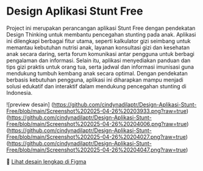 # Design Aplikasi Stunt Free

Project ini merupakan perancangan aplikasi Stunt Free dengan pendekatan Design Thinking untuk membantu pencegahan stunting pada anak.
Aplikasi ini dilengkapi berbagai fitur utama, seperti kalkulator gizi seimbang untuk memantau kebutuhan nutrisi anak, layanan konsultasi gizi dan kesehatan anak secara daring, serta forum komunikasi antar pengguna untuk berbagi pengalaman dan informasi.
Selain itu, aplikasi menyediakan panduan dan tips gizi praktis untuk orang tua, serta jadwal dan informasi imunisasi guna mendukung tumbuh kembang anak secara optimal.
Dengan pendekatan berbasis kebutuhan pengguna, aplikasi ini diharapkan mampu menjadi solusi edukatif dan interaktif dalam mendukung pencegahan stunting di Indonesia.

![preview desain]
(https://github.com/cindynadilaptr/Design-Aplikasi-Stunt-Free/blob/main/Screenshot%202025-04-26%20203933.png?raw=true)
(https://github.com/cindynadilaptr/Design-Aplikasi-Stunt-Free/blob/main/Screenshot%202025-04-26%20204006.png?raw=true)
(https://github.com/cindynadilaptr/Design-Aplikasi-Stunt-Free/blob/main/Screenshot%202025-04-26%20204027.png?raw=true)
(https://github.com/cindynadilaptr/Design-Aplikasi-Stunt-Free/blob/main/Screenshot%202025-04-26%20204047.png?raw=true)

🔗 [Lihat desain lengkap di Figma](https://www.figma.com/design/Jzq7n811HYo3QrarqJtdad/Stunt-Free?node-id=156-181&t=dRJJdLEe7SzXmXvq-1)
